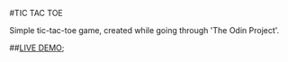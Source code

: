 #TIC TAC TOE

Simple tic-tac-toe game, created while going through 'The Odin Project'.

##[LIVE DEMO](https://s0rus.github.io/THE-ODIN-PROJECT/tic-tac-toe);
